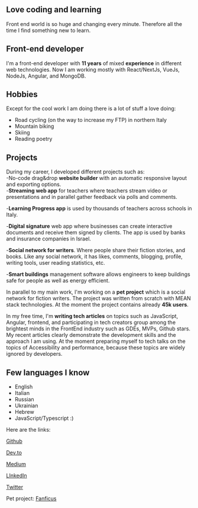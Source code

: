 ## Love coding and learning

Front end world is so huge and changing every minute. Therefore all the time I find something new to learn.
  

## Front-end developer

I'm a front-end developer with **11 years** of mixed **experience** in different web technologies. 
Now I am working mostly with React/NextJs, VueJs, NodeJs, Angular, and MongoDB.

## Hobbies
Except for the cool work I am doing there is a lot of stuff a love doing:
- Road cycling (on the way to increase my FTP) in northern Italy
- Mountain biking
- Skiing
- Reading poetry
  
## Projects

During my career, I developed different projects such as:  
-No-code drag&drop **website builder** with an automatic responsive layout and exporting options.  
-**Streaming web app** for teachers where teachers stream video or presentations and in parallel gather feedback via polls and comments.

-**Learning Progress app** is used by thousands of teachers across schools in Italy.

-**Digital signature** web app where businesses can create interactive documents and receive them signed by clients. The app is used by banks and insurance companies in Israel.

-**Social network for writers**. Where people share their fiction stories, and books. Like any social network, it has likes, comments, blogging, profile, writing tools, user reading statistics, etc.

-**Smart buildings** management software allows engineers to keep buildings safe for people as well as energy efficient.
  

In parallel to my main work, I'm working on a **pet project** which is a social network for fiction writers. The project was written from scratch with MEAN stack technologies. At the moment the project contains already **45k users**.
  

In my free time, I'm **writing tech articles** on topics such as JavaScript, Angular, frontend, and participating in tech creators group among the brightest minds in the FrontEnd industry such as GDEs, MVPs, Github stars. My recent articles clearly demonstrate the development skills and the approach I am using. At the moment preparing myself to tech talks on the topics of Accessibility and performance, because these topics are widely ignored by developers.


## Few languages I know
- English
- Italian
- Russian
- Ukrainian
- Hebrew
- JavaScript/Typescript :)
  

Here are the links:

[Github](https://github.com/antmihlin)

[Dev.to](https://dev.to/antmik)

[Medium](https://medium.com/@antmihlin)

[LInkedIn](https://www.linkedin.com/in/anton-mihlin-51476b54/)

[Twitter](https://twitter.com/AntonMihlin)

  
Pet project: [Fanficus](http://fanficus.com/)
